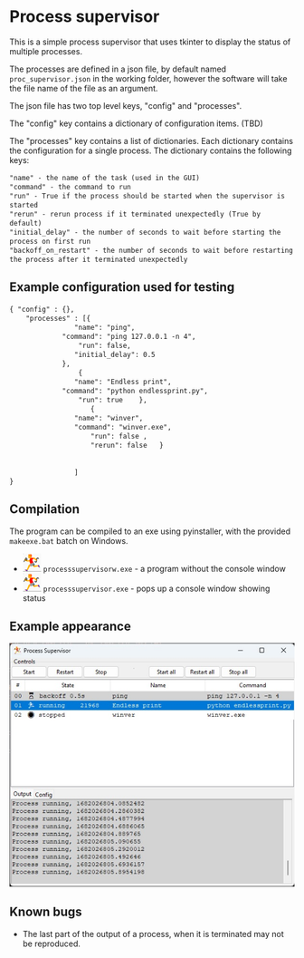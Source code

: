 # Process supervisor 



This is a simple process supervisor that uses tkinter to display the status of
multiple processes.  

The processes are defined in a json file, by default named `proc_supervisor.json` in the working folder,
however the software will take the file name of the file as an argument.


The json file has two top level keys, "config" and "processes". 

The "config" key contains a dictionary of configuration items.  (TBD)

The "processes" key contains a list of dictionaries.  Each dictionary contains the
configuration for a single process.  The dictionary contains the following keys:

    "name" - the name of the task (used in the GUI)
    "command" - the command to run 
    "run" - True if the process should be started when the supervisor is started
    "rerun" - rerun process if it terminated unexpectedly (True by default)
    "initial_delay" - the number of seconds to wait before starting the process on first run
    "backoff_on_restart" - the number of seconds to wait before restarting the process after it terminated unexpectedly

## Example configuration used for testing    
```
{ "config" : {},
    "processes" : [{  
                "name": "ping",
             "command": "ping 127.0.0.1 -n 4",
                 "run": false,  
                "initial_delay": 0.5  
             },
                 {  
                "name": "Endless print",
             "command": "python endlessprint.py",
                 "run": true    },
                    {   
                "name": "winver",
                "command": "winver.exe",
                    "run": false ,
                    "rerun": false   }
                        
                
                ]
}
```

## Compilation

The program can be compiled to an exe using pyinstaller, with the provided `makeexe.bat` batch on Windows.

* ![default icon](./img/icon32.png) `processsupervisorw.exe` - a program without the console window
* ![default icon](./img/icon32.png) `processsupervisor.exe` - pops up a console window showing status


## Example appearance

![appearance of the GUI](./img/example_gui.jpg)


## Known bugs

* The last part of the output of a process, when it is terminated may not be reproduced.


